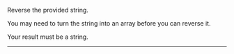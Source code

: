 <div class="challenge-instructions basic-algorithm-scripting"><div><section id="description">
<p>Reverse the provided string.</p>
<p>You may need to turn the string into an array before you can reverse it.</p>
<p>Your result must be a string.</p>
</section></div><hr/></div>